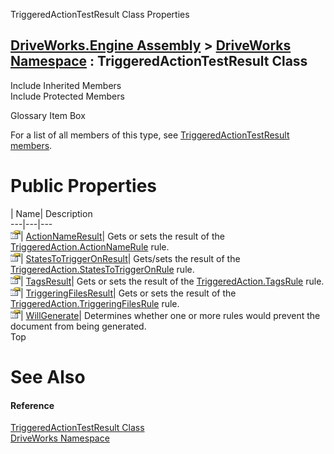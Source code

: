 TriggeredActionTestResult Class Properties   
  
[DriveWorks.Engine Assembly](topic2156.md) > [DriveWorks Namespace](topic2159.md) : TriggeredActionTestResult Class  
---  
  
Include Inherited Members    
Include Protected Members    


Glossary Item Box

For a list of all members of this type, see [TriggeredActionTestResult members](topic5748.md).

# Public Properties

| Name| Description  
---|---|---  
![Public Property](dotnetimages/publicProperty.gif)| [ActionNameResult](topic5754.md)| Gets or sets the result of the [TriggeredAction.ActionNameRule](topic5720.md) rule.   
![Public Property](dotnetimages/publicProperty.gif)| [StatesToTriggerOnResult](topic5755.md)| Gets/sets the result of the [TriggeredAction.StatesToTriggerOnRule](topic5721.md) rule.   
![Public Property](dotnetimages/publicProperty.gif)| [TagsResult](topic5756.md)| Gets or sets the result of the [TriggeredAction.TagsRule](topic5722.md) rule.   
![Public Property](dotnetimages/publicProperty.gif)| [TriggeringFilesResult](topic5757.md)| Gets or sets the result of the [TriggeredAction.TriggeringFilesRule](topic5723.md) rule.   
![Public Property](dotnetimages/publicProperty.gif)| [WillGenerate](topic5758.md)| Determines whether one or more rules would prevent the document from being generated.   
Top

# See Also

#### Reference

[TriggeredActionTestResult Class](topic5747.md)   
[DriveWorks Namespace](topic2159.md)


